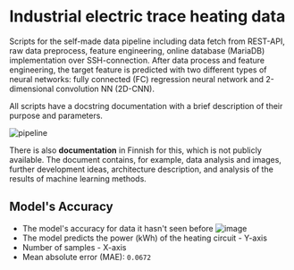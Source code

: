 # Industrial electric trace heating data
Scripts for the self-made data pipeline including data fetch from REST-API, raw data preprocess, feature engineering, online database (MariaDB) implementation over SSH-connection. After data process and feature engineering, the target feature is predicted with two different types of neural networks: fully connected (FC) regression neural network and 2-dimensional convolution NN (2D-CNN). 

All scripts have a docstring documentation with a brief description of their purpose and parameters.  

![pipeline](https://user-images.githubusercontent.com/91312571/185053006-bf1b71bf-c4f7-474b-a932-270abf1d851f.jpg)

There is also **documentation** in Finnish for this, which is not publicly available. 
The document contains, for example, data analysis and images, further development ideas, architecture description, and analysis of the results of machine learning methods. 

## Model's Accuracy
- The model's accuracy for data it hasn't seen before
![image](https://user-images.githubusercontent.com/91312571/185051492-8eb29ac3-5ad3-49f7-9784-606fb7b5802d.png)
- The model predicts the power (kWh) of the heating circuit - Y-axis
- Number of samples - X-axis
- Mean absolute error (MAE): `0.0672`
